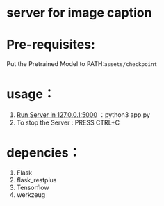 # server for image caption
# Pre-requisites:
Put the Pretrained Model to PATH:` assets/checkpoint `

# usage：

1. [Run Server in 127.0.0.1:5000](#run-local) ：python3 app.py
2. To stop the Server : PRESS CTRL+C

# depencies：
1. Flask
2. flask_restplus
3. Tensorflow
4. werkzeug
